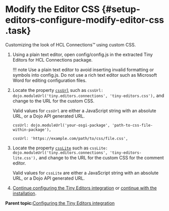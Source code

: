 # Modify the Editor CSS {#setup-editors-configure-modify-editor-css .task}

Customizing the look of HCL Connections™ using custom CSS.

1.  Using a plain text editor, open config/config.js in the extracted Tiny Editors for HCL Connections package.

    !!! note
    Use a plain text editor to avoid inserting invalid formatting or symbols into config.js. Do not use a rich text editor such as Microsoft Word for editing configuration files.

2.  Locate the property [`cssUrl`](r_config-js-sample.md#cssUrl) such as `cssUrl: dojo.moduleUrl('tiny.editors.connections', 'tiny-editors.css'),` and change to the URL for the custom CSS.

    Valid values for `cssUrl` are either a JavaScript string with an absolute URL, or a Dojo API generated URL.

    ```
    cssUrl: dojo.moduleUrl('your-osgi-package', 'path-to-css-file-within-package'),
    ```

    ```
    cssUrl: 'https://example.com/path/to/css/file.css',
    ```

3.  Locate the property [`cssLite`](r_config-js-sample.md#cssLite) such as `cssLite: dojo.moduleUrl('tiny.editors.connections', 'tiny-editors-lite.css'),` and change to the URL for the custom CSS for the comment editor.

    Valid values for `cssLite` are either a JavaScript string with an absolute URL, or a Dojo API generated URL.

4.  [Continue configuring the Tiny Editors integration](t_01-setup_03-editors_01-configure_00-summary.md) or [continue with the installation](t_01-setup_03-editors_02-install_00-summary.md).


**Parent topic:**[Configuring the Tiny Editors integration](../../install/tiny_editors/t_01-setup_03-editors_01-configure_00-summary.md)

